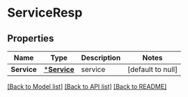# ServiceResp

## Properties
Name | Type | Description | Notes
------------ | ------------- | ------------- | -------------
**Service** | [***Service**](Service.md) | service | [default to null]

[[Back to Model list]](../README.md#documentation-for-models) [[Back to API list]](../README.md#documentation-for-api-endpoints) [[Back to README]](../README.md)


